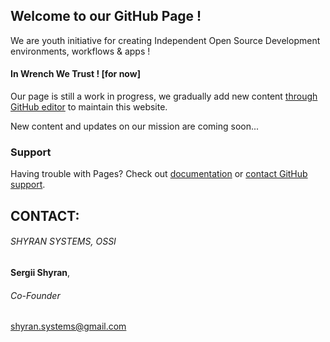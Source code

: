 ## Welcome to our GitHub Page !

We are youth initiative for creating Independent Open Source Development environments, workflows & apps !

#### In Wrench We Trust !  [for now]

Our page is still a work in progress, we gradually add new content [through GitHub editor](https://github.com/Shyran-Systems/Home/edit/master/README.md) to maintain this website.

New content and updates on our mission are coming soon...


### Support

Having trouble with Pages? Check out [documentation](https://help.github.com/categories/github-pages-basics/) or [contact GitHub support](https://github.com/contact).


## CONTACT:

###### SHYRAN SYSTEMS, OSSI
**Sergii Shyran**,
###### Co-Founder
shyran.systems@gmail.com


